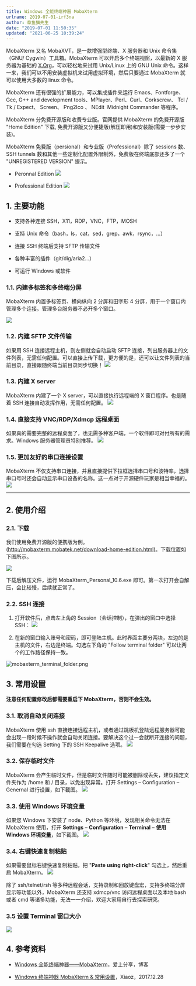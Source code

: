 ```yaml
---
title: Windows 全能终端神器 MobaXterm
urlname: 2019-07-01-irf3na
author: 章鱼猫先生
date: "2019-07-01 11:50:35"
updated: "2021-06-25 10:39:24"
---
```


MobaXterm 又名 MobaXVT，是一款增强型终端、X 服务器和 Unix 命令集（GNU/ Cygwin）工具箱。MobaXterm 可以开启多个终端视窗，以最新的 X 服务器为基础的 [X.Org](http://X.Org)，可以轻松地来试用 Unix/Linux 上的 GNU Unix 命令。这样一来，我们可以不用安装虚拟机来试用虚拟环境，然后只要通过 MobaXterm 就可以使用大多数的 linux 命令。

MobaXterm 还有很强的扩展能力，可以集成插件来运行 Emacs、Fontforge、Gcc, G++ and development tools、MPlayer、Perl、Curl、Corkscrew、 Tcl / Tk / Expect、 Screen、 Png2Ico 、 NEdit  Midnight Commander 等程序。

MobaXterm 分免费开源版和收费专业版。官网提供 MobaXterm 的免费开源版 "Home Edition" 下载, 免费开源版又分便捷版(解压即用)和安装版(需要一步步安装)。

MobaXterm 免费版（persional）和专业版（Professional）除了 sessions 数、SSH tunnels 数和其他一些定制化配置外限制外，免费版在终端底部还多了一个 "UNREGISTERED VERSION" 提示。

- Peronnal Edition
  ![](https://note-db.oss-cn-shenzhen.aliyuncs.com/2018/06/05/mobaxterm_personal.png/bioinit#align=left&display=inline&height=716&originHeight=716&originWidth=919&status=done&width=919)

- Professional Edition
  ![](https://note-db.oss-cn-shenzhen.aliyuncs.com/2018/06/05/mobaxterm_professional.png/bioinit#align=left&display=inline&height=716&originHeight=716&originWidth=917&status=done&width=917)

## 1. 主要功能

- 支持各种连接 SSH，X11，RDP，VNC，FTP，MOSH

- 支持 Unix 命令（bash，ls，cat，sed，grep，awk，rsync，…）

- 连接 SSH 终端后支持 SFTP 传输文件

- 各种丰富的插件（git/dig/aria2…）

- 可运行 Windows 或软件

### 1.1. 内建多标签和多终端分屏

MobaXterm 内置多标签页、横向纵向 2 分屏和田字形 4 分屏，用于一个窗口内管理多个连接。管理多台服务器不必开多个窗口。

![](https://shub-1251708715.cos.ap-guangzhou.myqcloud.com/elog-cookbook-img/FoKhT1YxKI8J0CdGgNL3y3dTOIpL.png)

### 1.2. 内建 SFTP 文件传输

如果用 SSH 连接远程主机，则左侧就会自动启动 SFTP 连接，列出服务器上的文件列表，无需任何配置。可以直接上传下载，更方便的是，还可以让文件列表的当前目录，直接跟随终端当前目录同步切换！
![](https://note-db.oss-cn-shenzhen.aliyuncs.com/2018/06/05/mobaxterm_sftp.jpg/bioinit#align=left&display=inline&height=476&originHeight=476&originWidth=800&status=done&width=800)

### 1.3. 内建 X server

MobaXterm 内建了一个 X server，可以直接执行远程端的 X 窗口程序。也是随着 SSH 连接自动发挥作用，无需任何配置。
![](https://note-db.oss-cn-shenzhen.aliyuncs.com/2018/06/05/mobaxterm_x_server.png/bioinit#align=left&display=inline&height=563&originHeight=563&originWidth=965&status=done&width=965)

### 1.4. 直接支持 VNC/RDP/Xdmcp 远程桌面

如果真的需要完整的远程桌面了，也无需多种客户端，一个软件即可对付所有的需求。Windows 服务器管理员特别推荐。
![](https://note-db.oss-cn-shenzhen.aliyuncs.com/2018/06/05/mobaxterm_vnc.png/bioinit#align=left&display=inline&height=579&originHeight=579&originWidth=928&status=done&width=928)

### 1.5. 更加友好的串口连接设置

MobaXterm 不仅支持串口连接，并且直接提供下拉框选择串口号和波特率，选择串口号时还会自动显示串口设备的名称。这一点对于开源硬件玩家是相当幸福的。
![](https://note-db.oss-cn-shenzhen.aliyuncs.com/2018/06/05/mobaxterm_serial.jpg/bioinit#align=left&display=inline&height=244&originHeight=244&originWidth=768&status=done&width=768)

---

## 2. 使用介绍

### 2.1. 下载

我们使用免费开源版的便携版为例。(<http://mobaxterm.mobatek.net/download-home-edition.html>)。下载位置如下图所示。

![](https://note-db.oss-cn-shenzhen.aliyuncs.com/2018/06/05/mobaxterm_download.png/bioinit#align=left&display=inline&height=505&originHeight=505&originWidth=1023&status=done&width=1023)

下载后解压文件，运行 MobaXterm_Personal_10.6.exe 即可。第一次打开会自解压，会比较慢，后续就正常了。

### 2.2. SSH 连接

1.  打开软件后，点击左上角的 Session（会话控制），在弹出的窗口中选择 SSH：
    ![](https://note-db.oss-cn-shenzhen.aliyuncs.com/2018/06/05/mobaxterm_ssh.png/bioinit#align=left&display=inline&height=725&originHeight=725&originWidth=1000&status=done&width=1000)

2.  在新的窗口输入账号和密码，即可登陆主机。此时界面主要分两块，左边的是主机的文件，右边是终端。勾选左下角的 "Follow terminal folder" 可以让两个的工作路径保持一致。

![mobaxterm_terminal_folder.png](https://shub-1251708715.cos.ap-guangzhou.myqcloud.com/elog-cookbook-img/FjZla6wgg_7Ug5Uuns_9EUR6nwf3.png)

## 3. 常用设置

**注意任何配置修改后都需要重启下 MobaXterm，否则不会生效。**

### 3.1. 取消自动关闭连接

MobaXterm 使用 ssh 直接连接远程主机，或者通过跳板机登陆远程服务器可能会出现一段时候不操作就会自动关闭连接。要解决这个过一会就断开连接的问题，我们需要在勾选 Setting 下的 SSH Keepalive 选项。
![](https://note-db.oss-cn-shenzhen.aliyuncs.com/2018/06/05/ssh_keepalive.png/bioinit#align=left&display=inline&height=390&originHeight=390&originWidth=650&status=done&width=650)

### 3.2. 保存临时文件

MobaXterm 会产生临时文件，但是临时文件随时可能被删除或丢失，建议指定文件夹作为 /home 和 / 目录，以免出现异常。打开 Settings – Configuration – Genernal 进行设置，如下截图。
![](https://note-db.oss-cn-shenzhen.aliyuncs.com/2018/06/05/mobaxterm_setting.png/bioinit#align=left&display=inline&height=648&originHeight=648&originWidth=814&status=done&width=814)

### 3.3. 使用 Windows 环境变量

如果您 Windows 下安装了 node、Python 等环境，发现相关命令无法在 MobaXterm 使用，打开 **Settings** – **Configuration** – **Terminal** – **使用 Windows 环境变量**，如下截图。
![](https://note-db.oss-cn-shenzhen.aliyuncs.com/2018/06/05/mobaxterm_win_path.png/bioinit#align=left&display=inline&height=645&originHeight=645&originWidth=814&status=done&width=814)

### 3.4. 右键快速复制粘贴

如果需要鼠标右键快速复制粘贴，把 "**Paste using right-click**" 勾选上，然后重启 MobaXterm。
![](https://note-db.oss-cn-shenzhen.aliyuncs.com/2018/06/05/mobaxterm_right_click.png/bioinit#align=left&display=inline&height=643&originHeight=643&originWidth=811&status=done&width=811)

除了 ssh/telnet/rsh 等多种远程会话，支持录制和回放键盘宏，支持多终端分屏显示等功能以外，MobaXterm 还支持 xdmcp/vnc 访问远程桌面以及本地 bash 或者 cmd 等诸多功能，无法一一介绍，欢迎大家用自行去探索研究。

### 3.5 设置 Terminal 窗口大小

![](https://shub-1251708715.cos.ap-guangzhou.myqcloud.com/elog-cookbook-img/FncHRVQYuQMh4sHf7cdtHF5JyabI.png)

## 4. 参考资料

- [Windows 全能终端神器——MobaXterm](https://www.isharebest.com/mobaxterm.htm)，爱上分享，博客

- [Windows 终端神器 MobaXterm & 常用设置](https://www.dabiaoseo.com/212.html)，Xiaoz，2017.12.28

